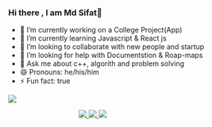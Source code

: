 ### Hi there , I am Md Sifat👋

- 🔭 I’m currently working on a College Project(App)
- 🌱 I’m currently learning Javascript & React js
- 👯 I’m looking to collaborate with new people and startup
- 🤔 I’m looking for help with Documentstion & Roap-maps
- 💬 Ask me about c++, algorith and problem solving
- 😄 Pronouns: he/his/him
- ⚡ Fun fact: true


<img src="https://github-readme-stats.vercel.app/api?username=md-sifat&&show_icons=true&title_color=1e9e9e&icon_color=bb2acf&text_color=151515&bg_color=white">


<div style="width:100%;">

 <span>&nbsp;&nbsp;&nbsp;&nbsp;&nbsp;</span>
  <span>&nbsp;&nbsp;&nbsp;&nbsp;&nbsp;</span>
  <span>&nbsp;&nbsp;&nbsp;&nbsp;&nbsp;</span>
  <span>&nbsp;&nbsp;&nbsp;&nbsp;&nbsp;</span>
  <span>&nbsp;&nbsp;&nbsp;&nbsp;&nbsp;</span>
  <span>&nbsp;&nbsp;&nbsp;&nbsp;&nbsp;</span>
<a href="https://twitter.com/Sifat39593089 " style="display:inline;"> <img src="https://img.icons8.com/color/40/000000/twitter--v1.png"/> </a>
<a href="https://www.linkedin.com/in/md-sifat-608836208/ " style="display:inline;"> <img src="https://img.icons8.com/fluency/40/000000/linkedin.png"/> </a>
<a href="https://twitter.com/Sifat39593089 " style="display:inline;"> <img src="https://img.icons8.com/fluency/40/000000/facebook-new.png"/> </a>

</div>







